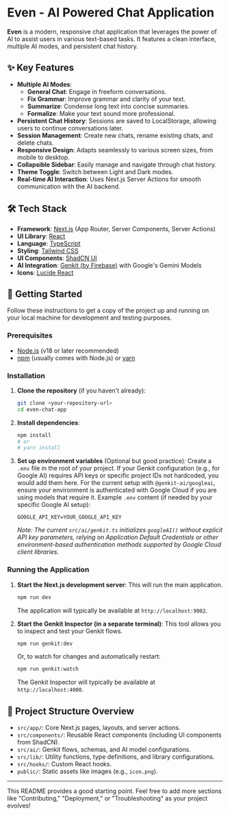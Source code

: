 # Even - AI Powered Chat Application

**Even** is a modern, responsive chat application that leverages the power of AI to assist users in various text-based tasks. It features a clean interface, multiple AI modes, and persistent chat history.

<!-- Optional: Add a screenshot or GIF of your application here -->
<!-- ![Even App Screenshot](https://placehold.co/800x450.png?text=Even+App+Screenshot) -->
<!-- To add a real screenshot:
1. Take a screenshot of your app.
2. Upload it to this repository (e.g., in an `assets` folder or directly in the root).
3. Replace the placeholder URL above with the path to your image, e.g., `./screenshot.png`.
-->

## ✨ Key Features

*   **Multiple AI Modes**:
    *   **General Chat**: Engage in freeform conversations.
    *   **Fix Grammar**: Improve grammar and clarity of your text.
    *   **Summarize**: Condense long text into concise summaries.
    *   **Formalize**: Make your text sound more professional.
*   **Persistent Chat History**: Sessions are saved to LocalStorage, allowing users to continue conversations later.
*   **Session Management**: Create new chats, rename existing chats, and delete chats.
*   **Responsive Design**: Adapts seamlessly to various screen sizes, from mobile to desktop.
*   **Collapsible Sidebar**: Easily manage and navigate through chat history.
*   **Theme Toggle**: Switch between Light and Dark modes.
*   **Real-time AI Interaction**: Uses Next.js Server Actions for smooth communication with the AI backend.

## 🛠️ Tech Stack

*   **Framework**: [Next.js](https://nextjs.org/) (App Router, Server Components, Server Actions)
*   **UI Library**: [React](https://reactjs.org/)
*   **Language**: [TypeScript](https://www.typescriptlang.org/)
*   **Styling**: [Tailwind CSS](https://tailwindcss.com/)
*   **UI Components**: [ShadCN UI](https://ui.shadcn.com/)
*   **AI Integration**: [Genkit (by Firebase)](https://firebase.google.com/docs/genkit) with Google's Gemini Models
*   **Icons**: [Lucide React](https://lucide.dev/)

## 🚀 Getting Started

Follow these instructions to get a copy of the project up and running on your local machine for development and testing purposes.

### Prerequisites

*   [Node.js](https://nodejs.org/) (v18 or later recommended)
*   [npm](https://www.npmjs.com/) (usually comes with Node.js) or [yarn](https://yarnpkg.com/)

### Installation

1.  **Clone the repository** (if you haven't already):
    ```bash
    git clone <your-repository-url>
    cd even-chat-app
    ```

2.  **Install dependencies**:
    ```bash
    npm install
    # or
    # yarn install
    ```

3.  **Set up environment variables** (Optional but good practice):
    Create a `.env` file in the root of your project. If your Genkit configuration (e.g., for Google AI) requires API keys or specific project IDs not hardcoded, you would add them here. For the current setup with `@genkit-ai/googleai`, ensure your environment is authenticated with Google Cloud if you are using models that require it.
    Example `.env` content (if needed by your specific Google AI setup):
    ```env
    GOOGLE_API_KEY=YOUR_GOOGLE_API_KEY
    ```
    *Note: The current `src/ai/genkit.ts` initializes `googleAI()` without explicit API key parameters, relying on Application Default Credentials or other environment-based authentication methods supported by Google Cloud client libraries.*

### Running the Application

1.  **Start the Next.js development server**:
    This will run the main application.
    ```bash
    npm run dev
    ```
    The application will typically be available at `http://localhost:9002`.

2.  **Start the Genkit Inspector (in a separate terminal)**:
    This tool allows you to inspect and test your Genkit flows.
    ```bash
    npm run genkit:dev
    ```
    Or, to watch for changes and automatically restart:
    ```bash
    npm run genkit:watch
    ```
    The Genkit Inspector will typically be available at `http://localhost:4000`.

## 📁 Project Structure Overview

*   `src/app/`: Core Next.js pages, layouts, and server actions.
*   `src/components/`: Reusable React components (including UI components from ShadCN).
*   `src/ai/`: Genkit flows, schemas, and AI model configurations.
*   `src/lib/`: Utility functions, type definitions, and library configurations.
*   `src/hooks/`: Custom React hooks.
*   `public/`: Static assets like images (e.g., `icon.png`).

---

This README provides a good starting point. Feel free to add more sections like "Contributing," "Deployment," or "Troubleshooting" as your project evolves!
